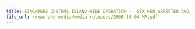 ```yaml
---
title: SINGAPORE CUSTOMS ISLAND-WIDE OPERATION -  SIX MEN ARRESTED AND OVER 100,000 PACKETS DUTY-UNPAID CIGARETTES SEIZED 
file_url: /news-and-media/media-releases/2006-10-04-MR.pdf
---
```

